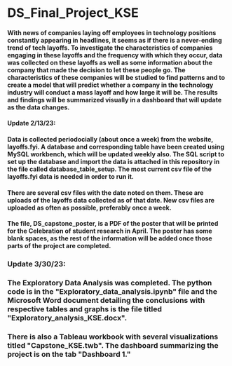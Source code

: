 # DS_Final_Project_KSE

#### With news of companies laying off employees in technology positions constantly appearing in headlines, it seems as if there is a never-ending trend of tech layoffs. To investigate the characteristics of companies engaging in these layoffs and the frequency with which they occur, data was collected on these layoffs as well as some information about the company that made the decision to let these people go. The characteristics of these companies will be studied to find patterns and to create a model that will predict whether a company in the technology industry will conduct a mass layoff and how large it will be. The results and findings will be summarized visually in a dashboard that will update as the data changes. 

#### Update 2/13/23:

#### Data is collected periodocially (about once a week) from the website, layoffs.fyi. A database and corresponding table have been created using MySQL workbench, which will be updated weekly also. The SQL script to set up the database and import the data is attached in this repository in the file called database_table_setup. The most current csv file of the layoffs.fyi data is needed in order to run it. 

#### There are several csv files with the date noted on them. These are uploads of the layoffs data collected as of that date. New csv files are uploaded as often as possible, preferably once a week. 

#### The file, DS_capstone_poster, is a PDF of the poster that will be printed for the Celebration of student research in April. The poster has some blank spaces, as the rest of the information will be added once those parts of the project are completed. 

### Update 3/30/23:

### The Exploratory Data Analysis was completed. The python code is in the "Exploratory_data_analysis.ipynb" file and the Microsoft Word document detailing the conclusions with respective tables and graphs is the file titled "Exploratory_analysis_KSE.docx". 


### There is also a Tableau workbook with several visualizations titled "Capstone_KSE.twb". The dashboard summarizing the project is on the tab "Dashboard 1." 
